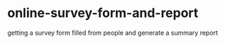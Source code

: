 # online-survey-form-and-report
getting a survey form filled from people and generate a summary report
